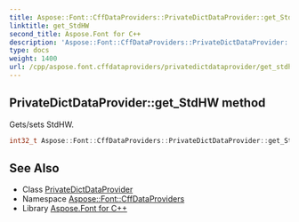 ```yaml
---
title: Aspose::Font::CffDataProviders::PrivateDictDataProvider::get_StdHW method
linktitle: get_StdHW
second_title: Aspose.Font for C++
description: 'Aspose::Font::CffDataProviders::PrivateDictDataProvider::get_StdHW method. Gets/sets StdHW in C++.'
type: docs
weight: 1400
url: /cpp/aspose.font.cffdataproviders/privatedictdataprovider/get_stdhw/
---
```

## PrivateDictDataProvider::get_StdHW method


Gets/sets StdHW.

```cpp
int32_t Aspose::Font::CffDataProviders::PrivateDictDataProvider::get_StdHW()
```

## See Also

* Class [PrivateDictDataProvider](../)
* Namespace [Aspose::Font::CffDataProviders](../../)
* Library [Aspose.Font for C++](../../../)
